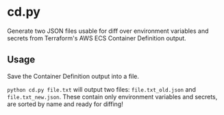 # cd.py
Generate two JSON files usable for diff over environment variables and secrets from Terraform's AWS ECS Container Definition output.

## Usage
Save the Container Definition output into a file.

`python cd.py file.txt` will output two files: `file.txt_old.json` and `file.txt_new.json`. These contain only environment variables and secrets, are sorted by name and ready for diffing!
